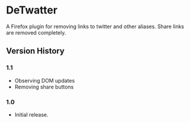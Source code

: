 # DeTwatter

A Firefox plugin for removing links to twitter and other aliases. Share links are removed completely.

## Version History

### 1.1

- Observing DOM updates
- Removing share buttons

### 1.0

- Initial release.

